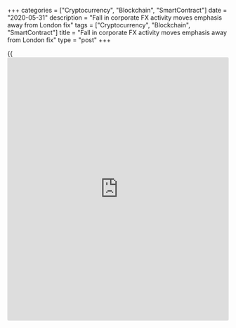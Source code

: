 +++
categories = ["Cryptocurrency", "Blockchain", "SmartContract"]
date = "2020-05-31"
description = "Fall in corporate FX activity moves emphasis away from London fix"
tags = ["Cryptocurrency", "Blockchain", "SmartContract"]
title = "Fall in corporate FX activity moves emphasis away from London fix"
type = "post"
+++

{{<iframe id="large-banner" src="https://www.bounty.group/#slide=23.0" width="100%" height="600" scrolling="no" style="border: 0px solid rgb(216, 221, 230); border-radius: 3px;">}}

In a bid to assess the impact of market stress on liquidity, Mosaic
Smart Data, a trading analytics company, recently aggregated volume data
from foreign exchange settlement firm CLS over two periods, from January
1, 2018, to February 26, 2020, and from February 27 to March 26.

The study found that FX spot transactions were up 41% in March compared
with the previous month, with monthly records for EUR/USD, USD/JPY,
GBP/USD, USD/CHF and USD/CAD.

However, the more interesting finding was a tendency for the liquidity
curve to flatten at 4pm GMT for EUR/USD trading and for a more even
distribution of GBP/USD and USD/JPY liquidity during the London
afternoon trading session than would be typical.

  

> Currencies of oil-dependent economies have also been hurt by the
unprecedented fall in the price of oil  
>

>

>  - Simon Manwaring, NatWest Markets

  

The data showed that the response of market participants to [increased
volatility][1] and stress was to be more active throughout the day
rather than relying on the London fix, in a bid to control trading
costs.

![Masami_Johnstone-CLS-160x186.png][2]  
  
---  
  
 _Masami Johnstone,  
CLS_  
  
“This resulted in a wider, more even distribution of market liquidity, a
pattern that so far has remained consistent through April,” says Masami
Johnstone, head of information services at CLS.

Less focus on the fix is understandable. The main users of fixings are
those for whom benchmarks are most relevant, typically asset managers
and leading corporates.

For asset managers, it has been pretty much business as usual during the
past couple of months, even though the assets they manage might have
experienced substantial volatility. A typical flow would be US equities
down 20%, European equities up 10%. Somewhere in the portfolio
rebalancing process there would be a euro/dollar trade.

But for corporates, it’s a little more complicated, explains Simon
Manwaring, head of currencies trading at NatWest Markets.

“I was talking to the head of treasury at a major retailer recently and
he said he had a demand problem in that he didn’t know how much of what
customers would buy in an online-only environment, as well as a supply
problem in that he didn’t know what would come into his warehouses and
when,” he says.

That is a familiar story for corporates in [the age of coronavirus][3].
It has disrupted the usually predictable process of corporate cash flows
and therefore reduced corporate FX activity.

### Usual patterns

The availability of tried-and-tested mechanisms for what to do in
[positive and negative risk environments][4] means that the FX market
has not seen any particularly unexpected trading patterns, even though
the [impact of coronavirus][1] has not been consistent across countries
and regions.

CLS saw an increase of $166 billion in EUR/USD traded volumes in the
first quarter of the year, which coincided with Italy’s lockdown. During
this period, trading activity associated with the sell-off in euros was
dominated by the buy side and by funds.

![Simon Manwaring 160x186][5]  
  
---  
  
 _Simon Manwaring,  
NatWest Markets_  
  
“Money would be expected to flow into dollars and Swiss francs, and away
from emerging market currencies, and that has been the story of this
crisis as well,” says Manwaring. “Currencies of [oil-dependent
economies][6] have also been hurt by the unprecedented fall in the price
of oil.”

The recent high-volatility environment has shown that platform liquidity
is not as durable as might have been expected. It has led to a
substantial widening of bid-offer spreads and a reduction in the depth
of the market, says Paul Matherne, head of FX trading at BNY Mellon
Markets.

“Last year, a good amount of volume could go through at top of book [the
best bid/ask],” he explains. “Now we are in an environment where top of
book is more shallow.”

Will the market return to normal when coronavirus restrictions are
lifted? Matherne says this depends on the definition of normal.

“The period of low volatility was prolonged, but it was not typical of
the longer-term deal environment of the FX market,” he says.

“We are familiar with the low-volatility environment, because it is
still fresh in our minds and lasted for a long time, but it is more
realistic to expect the market to settle somewhere in the middle.”

### US to benefit

![Vikas Srivastava 160x186][7]  
  
---  
  
 _Vikas Srivastava,  
Integral_  
  
Non-bank market makers have stepped up their trading activities, and
with many of these firms located in the US it is likely that region will
see some gains in market share.

That is the view of Vikas Srivastava, chief revenue officer at Integral,
who reckons that as traders settle into working remotely in a more
distributed way – including distributed working across trading floors –
there could be a reduction in the time dedicated to a given trading
floor or a specific time zone.

“This may mean we start to see a more even distribution of trading and
market making capability across time zones and trading floors in the
future,” he says.

  

   1. www.euromoney.com/article/b1l3zz4ry0lszj/foreign-exchange-banks-deal-with-volatility-from-home
   2. /v-48cec79153e2205951b181df9483441d/Media/images/euromoney/people-29/Masami_Johnstone-CLS-160x186.png
   3. www.euromoney.com/the-big-stories/coronavirus
   4. www.euromoney.com/article/b1dybnkn8ks6jv/fx-making-the-best-of-a-bad-situation
   5. /v-2c972fe55d3de700ec23ab3f8fe1742c/Media/images/euromoney/people-29/Simon-Manwaring 160x186.jpg
   6. www.euromoney.com/article/b12klbvscj1npr/oil-special-focus
   7. /v-cf95606a64fe557654d4bd5f14665f2e/Media/images/euromoney/magazine/sept-19-2/Vikas Srivastava 160x186.jpg